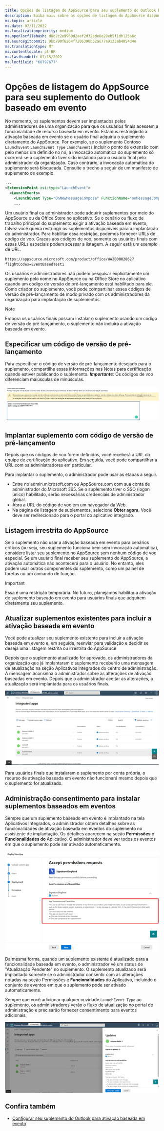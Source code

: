 ```yaml
---
title: Opções de listagem do AppSource para seu suplemento do Outlook baseado em evento
description: Saiba mais sobre as opções de listagem do AppSource disponíveis para seu suplemento do Outlook que implementa a ativação baseada em eventos.
ms.topic: article
ms.date: 07/11/2022
ms.localizationpriority: medium
ms.openlocfilehash: d8d2c2e9960d2aef2d32ede6e20eb5f1db125a6c
ms.sourcegitcommit: 9bb790f6264f7206396b32a677a9133ab4854d4e
ms.translationtype: MT
ms.contentlocale: pt-BR
ms.lasthandoff: 07/15/2022
ms.locfileid: "66797677"
---
```

# <a name="appsource-listing-options-for-your-event-based-outlook-add-in"></a>Opções de listagem do AppSource para seu suplemento do Outlook baseado em evento

No momento, os suplementos devem ser implantados pelos administradores de uma organização para que os usuários finais acessem a funcionalidade de recurso baseada em evento. Estamos restringindo a ativação baseada em evento se o usuário final adquiriu o suplemento diretamente do AppSource. Por exemplo, se o suplemento Contoso `LaunchEvent` `LaunchEvent Type` `LaunchEvents` incluir o ponto de extensão com pelo menos um definido no nó, a invocação automática do suplemento só ocorrerá se o suplemento tiver sido instalado para o usuário final pelo administrador da organização. Caso contrário, a invocação automática do suplemento será bloqueada. Consulte o trecho a seguir de um manifesto de suplemento de exemplo.

```xml
...
<ExtensionPoint xsi:type="LaunchEvent">
  <LaunchEvents>
    <LaunchEvent Type="OnNewMessageCompose" FunctionName="onMessageComposeHandler"/>
    ...
```

Um usuário final ou administrador pode adquirir suplementos por meio do AppSource ou da Office Store no aplicativo. Se o cenário ou fluxo de trabalho principal do suplemento exigir a ativação baseada em evento, talvez você queira restringir os suplementos disponíveis para a implantação do administrador. Para habilitar essa restrição, podemos fornecer URLs de código de voo. Graças aos códigos de voo, somente os usuários finais com essas URLs especiais podem acessar a listagem. A seguir está um exemplo de URL.

`https://appsource.microsoft.com/product/office/WA200002862?flightCodes=EventBasedTest1`

Os usuários e administradores não podem pesquisar explicitamente um suplemento pelo nome no AppSource ou na Office Store no aplicativo quando um código de versão de pré-lançamento está habilitado para ele. Como criador do suplemento, você pode compartilhar esses códigos de versão de pré-lançamento de modo privado com os administradores da organização para implantação de suplementos.

> [!NOTE]
> Embora os usuários finais possam instalar o suplemento usando um código de versão de pré-lançamento, o suplemento não incluirá a ativação baseada em evento.

## <a name="specify-a-flight-code"></a>Especificar um código de versão de pré-lançamento

Para especificar o código de versão de pré-lançamento desejado para o suplemento, compartilhe essas informações  nas Notas para certificação quando estiver publicando o suplemento. _**Importante**:_ Os códigos de voo diferenciam maiúsculas de minúsculas.

![Captura de tela mostrando a solicitação de exemplo de código de voo em Anotações para a tela de certificação durante o processo de publicação.](../images/outlook-publish-notes-for-certification-1.png)

## <a name="deploy-add-in-with-flight-code"></a>Implantar suplemento com código de versão de pré-lançamento

Depois que os códigos de voo forem definidos, você receberá a URL da equipe de certificação do aplicativo. Em seguida, você pode compartilhar a URL com os administradores em particular.

Para implantar o suplemento, o administrador pode usar as etapas a seguir.

- Entre no admin.microsoft.com ou AppSource.com com sua conta de administrador do Microsoft 365. Se o suplemento tiver o SSO (logon único) habilitado, serão necessárias credenciais de administrador global.
- Abra a URL do código de voo em um navegador da Web.
- Na página de listagem de suplementos, selecione **Obter agora**. Você deve ser redirecionado para o portal do aplicativo integrado.

## <a name="unrestricted-appsource-listing"></a>Listagem irrestrita do AppSource

Se o suplemento não usar a ativação baseada em evento para cenários críticos (ou seja, seu suplemento funciona bem sem invocação automática), considere listar seu suplemento no AppSource sem nenhum código de voo especial. Se um usuário final receber seu suplemento do AppSource, a ativação automática não acontecerá para o usuário. No entanto, eles podem usar outros componentes do suplemento, como um painel de tarefas ou um comando de função.

> [!IMPORTANT]
> Essa é uma restrição temporária. No futuro, planejamos habilitar a ativação de suplemento baseado em evento para usuários finais que adquirem diretamente seu suplemento.

## <a name="update-existing-add-ins-to-include-event-based-activation"></a>Atualizar suplementos existentes para incluir a ativação baseada em evento

Você pode atualizar seu suplemento existente para incluir a ativação baseada em evento e, em seguida, reenviar para validação e decidir se deseja uma listagem restrita ou irrestrita do AppSource.

Depois que o suplemento atualizado for aprovado, os administradores da organização que já implantaram o suplemento receberão uma mensagem de atualização na seção Aplicativos integrados do centro de administração. A mensagem aconselha o administrador sobre as alterações de ativação baseadas em evento. Depois que o administrador aceitar as alterações, a atualização será implantada para os usuários finais.

![Captura de tela da notificação de atualização de aplicativo na tela "Aplicativos integrados".](../images/outlook-deploy-update-notification.png)

Para usuários finais que instalaram o suplemento por conta própria, o recurso de ativação baseada em evento não funcionará mesmo depois que o suplemento for atualizado.

## <a name="admin-consent-for-installing-event-based-add-ins"></a>Administração consentimento para instalar suplementos baseados em eventos

Sempre que um suplemento baseado em evento é implantado na tela Aplicativos Integrados, o administrador obtém detalhes sobre as funcionalidades de ativação baseada em eventos do suplemento no assistente de implantação. Os detalhes aparecem na seção **Permissões e Funcionalidades do** Aplicativo. O administrador deve ver todos os eventos em que o suplemento pode ser ativado automaticamente.

![Captura de tela da tela "Aceitar solicitações de permissões" ao implantar um novo aplicativo.](../images/outlook-deploy-accept-permissions-requests.png)

Da mesma forma, quando um suplemento existente é atualizado para a funcionalidade baseada em evento, o administrador vê um status de "Atualização Pendente" no suplemento. O suplemento atualizado será implantado somente se o administrador consentir com as alterações notadas na seção Permissões e **Funcionalidades** do Aplicativo, incluindo o conjunto de eventos em que o suplemento pode ser ativado automaticamente.

Sempre que você adicionar qualquer novidade `LaunchEvent Type` ao suplemento, os administradores verão o fluxo de atualização no portal de administração e precisarão fornecer consentimento para eventos adicionais.

![Captura de tela do fluxo "Atualizações" ao implantar um aplicativo atualizado.](../images/outlook-deploy-update-flow.png)

## <a name="see-also"></a>Confira também

- [Configurar seu suplemento do Outlook para ativação baseada em evento](autolaunch.md)
